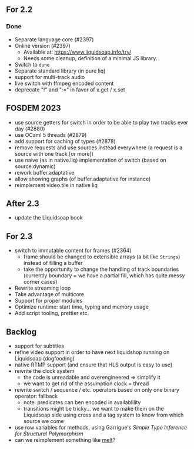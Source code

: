 ## For 2.2

### Done

- Separate language core (#2397)
- Online version (#2397)
  - Available at: https://www.liquidsoap.info/try/
  - Needs some cleanup, definition of a minimal JS library.
- Switch to `dune`
- Separate standard library (in pure liq)
- support for multi-track audio
- live switch with ffmpeg encoded content
- deprecate "!" and ":=" in favor of x.get / x.set

## FOSDEM 2023

- use source getters for switch in order to be able to play two tracks ever day
  (#2880)
- use OCaml 5 threads (#2879)
- add support for caching of types (#2878)
- remove requests and use sources instead everywhere (a request is a source with
  one track [or more])
- use naive (as in native.liq) implementation of switch (based on
  source.dynamic)
- rework buffer.adaptative
- allow showing graphs (of buffer.adaptative for instance)
- reimplement video.tile in native liq

## After 2.3

- update the Liquidsoap book

## For 2.3

- switch to immutable content for frames (#2364)
  - frame should be changed to extensible arrays (a bit like `Strings`) instead
    of filling a buffer
  - take the opportunity to change the handling of track boundaries (currently
    boundary = we have a partial fill, which has quite messy corner cases)
- Rewrite streaming loop
- Take advantage of multicore
- Support for proper modules
- Optimize runtime: start time, typing and memory usage
- Add script tooling, prettier etc.

## Backlog

- support for subtitles
- refine video support in order to have next liquidshop running on Liquidsoap
  (dogfooding)
- native RTMP support (and ensure that HLS output is easy to use)
- rewrite the clock system
  - the code is unreadable and overengineered ⇒ simplify it
  - we want to get rid of the assumption clock = thread
- rewrite switch / sequence / etc. operators based on only one binary operator:
  fallback
  - note: predicates can ben encoded in availablility
  - transitions might be tricky... we want to make them on the Liquidsoap side
    using cross and a tag system to know from which source we come
- use row variables for methods, using Garrigue's _Simple Type Inference for
  Structural Polymorphism_
- can we reimplement something like [melt](https://www.mltframework.org/)?
